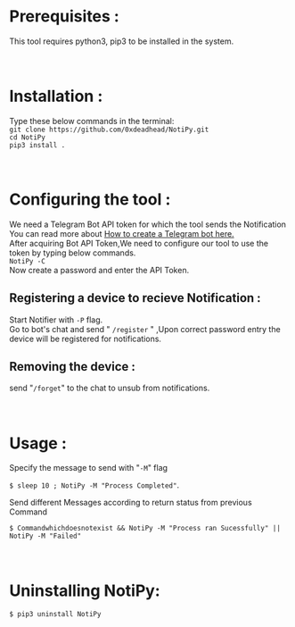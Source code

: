 # Prerequisites :
This tool requires python3, pip3 to be installed in the system.
<br><br><br>

# Installation : 
Type these below commands in the terminal:
<br>
```git clone https://github.com/0xdeadhead/NotiPy.git```
<br>
```cd NotiPy```
<br>
```pip3 install .```
<br><br><br>

# Configuring the tool :
We need a Telegram Bot API token for which the tool sends the Notification<br>
You can read more about [How to create a Telegram bot here.](https://core.telegram.org/bots#6-botfather)
<br>
After acquiring Bot API Token,We need to configure our tool to use the token by typing below commands.<br>
```NotiPy -C```
<br>
Now create a password and enter the API Token.
<br>
## Registering a device to recieve Notification :
Start Notifier with ```-P``` flag.<br>
Go to bot's chat and send  " ```/register``` " ,Upon correct password entry the device will be registered for notifications.
<br>

## Removing the device :
send "```/forget```" to the chat to unsub from notifications.
<br><br><br>

# Usage : 
Specify the message to send with "```-M```"  flag<br>

```$ sleep 10 ; NotiPy -M "Process Completed"```.<br>

Send different Messages according to return status from previous Command<br>

```$ Commandwhichdoesnotexist && NotiPy -M "Process ran Sucessfully" || NotiPy -M "Failed" ```<br><br><br>
# Uninstalling NotiPy:
```$ pip3 uninstall NotiPy```





